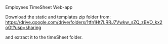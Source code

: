 Employees TimeSheet Web-app

Download the static and templates zip folder from:
https://drive.google.com/drive/folders/1tfn1Ht7LRRJ7Vwkw_sZQ_zBVO_kx2oGt?usp=sharing

and extract it to the timeSheet folder.
